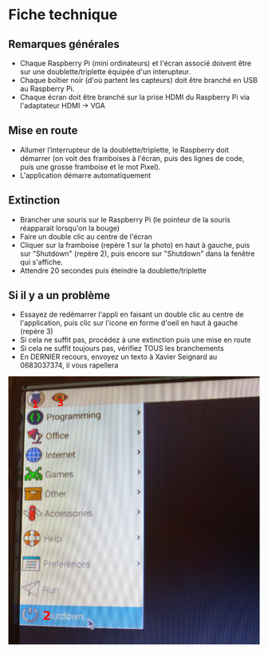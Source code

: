 # Fiche technique

## Remarques générales

- Chaque Raspberry Pi (mini ordinateurs) et l'écran associé doivent être sur une doublette/triplette équipée d'un interupteur.
- Chaque boîtier noir (d'où partent les capteurs) doit être branché en USB au Raspberry Pi.
- Chaque écran doit être branché sur la prise HDMI du Raspberry Pi via l'adaptateur HDMI -> VGA

## Mise en route

- Allumer l’interrupteur de la doublette/triplette, le Raspberry doit démarrer (on voit des framboises à l'écran, puis des lignes de code, puis une grosse framboise et le mot Pixel).
- L'application démarre automatiquement

## Extinction

- Brancher une souris sur le Raspberry Pi (le pointeur de la souris réapparait lorsqu'on la bouge)
- Faire un double clic au centre de l'écran
- Cliquer sur la framboise (repère 1 sur la photo) en haut à gauche, puis sur "Shutdown" (repère 2), puis encore sur "Shutdown" dans la fenêtre qui s'affiche.
- Attendre 20 secondes puis éteindre la doublette/triplette

## Si il y a un problème

- Essayez de redémarrer l'appli en faisant un double clic au centre de l'application, puis clic sur l'icone en forme d'oeil en haut à gauche (repère 3)
- Si cela ne suffit pas, procédez à une extinction puis une mise en route
- Si cela ne suffit toujours pas, vérifiez TOUS les branchements
- En DERNIER recours, envoyez un texto à Xavier Seignard au 0683037374, il vous rapellera

![menu](menus.jpg)
